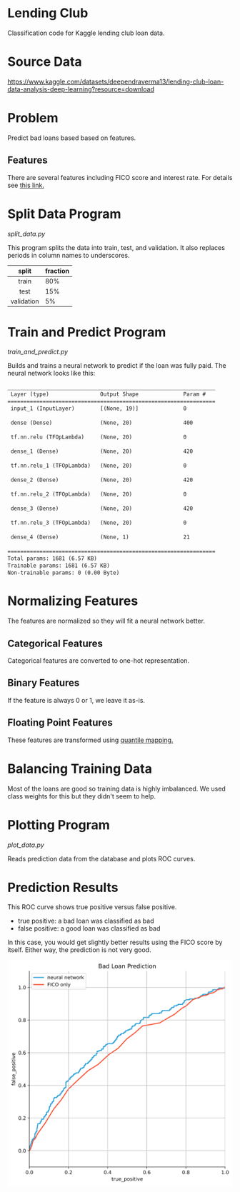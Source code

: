 # Lending Club

Classification code for Kaggle lending club loan data.


# Source Data

https://www.kaggle.com/datasets/deependraverma13/lending-club-loan-data-analysis-deep-learning?resource=download

# Problem

Predict bad loans based based on features.

## Features

There are several features including FICO score and interest rate.
For details see
[this link.](https://www.kaggle.com/datasets/deependraverma13/lending-club-loan-data-analysis-deep-learning?resource=download)

# Split Data Program

*split\_data.py*

This program splits the data into train, test, and validation.
It also replaces periods in column names to underscores.

| split      | fraction |
|:----------:|:---------|
| train      | 80%      |
| test       | 15%      |
| validation | 5%       |


# Train and Predict Program

*train\_and\_predict.py*

Builds and trains a neural network to predict if the loan
was fully paid. The neural network looks like this:

```
_________________________________________________________________
 Layer (type)                Output Shape              Param #   
=================================================================
 input_1 (InputLayer)        [(None, 19)]              0         
                                                                 
 dense (Dense)               (None, 20)                400       
                                                                 
 tf.nn.relu (TFOpLambda)     (None, 20)                0         
                                                                 
 dense_1 (Dense)             (None, 20)                420       
                                                                 
 tf.nn.relu_1 (TFOpLambda)   (None, 20)                0         
                                                                 
 dense_2 (Dense)             (None, 20)                420       
                                                                 
 tf.nn.relu_2 (TFOpLambda)   (None, 20)                0         
                                                                 
 dense_3 (Dense)             (None, 20)                420       
                                                                 
 tf.nn.relu_3 (TFOpLambda)   (None, 20)                0         
                                                                 
 dense_4 (Dense)             (None, 1)                 21        
                                                                 
=================================================================
Total params: 1681 (6.57 KB)
Trainable params: 1681 (6.57 KB)
Non-trainable params: 0 (0.00 Byte)

```

# Normalizing Features

The features are normalized so they will fit a neural network better.

## Categorical Features

Categorical features are converted to one-hot representation.

## Binary Features

If the feature is always 0 or 1, we leave it as-is.

## Floating Point Features

These features are transformed using
[quantile mapping.](https://scikit-learn.org/stable/modules/generated/sklearn.preprocessing.quantile_transform.html)

# Balancing Training Data

Most of the loans are good so training data is highly imbalanced. We used
class weights for this but they didn't seem to help.

# Plotting Program

*plot\_data.py*

Reads prediction data from the database and plots ROC curves.


# Prediction Results

This ROC curve shows true positive versus false positive.

* true positive: a bad loan was classified as bad
* false positive: a good loan was classified as bad

In this case, you would get slightly better results using the FICO
score by itself. Either way, the prediction is not very good.

![](images/roc_curve.svg)


